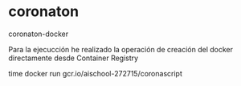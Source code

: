 # coronaton
 coronaton-docker
 
 Para la ejecucción he realizado la operación de creación del docker directamente desde Container Registry
 
 
 time docker run gcr.io/aischool-272715/coronascript
